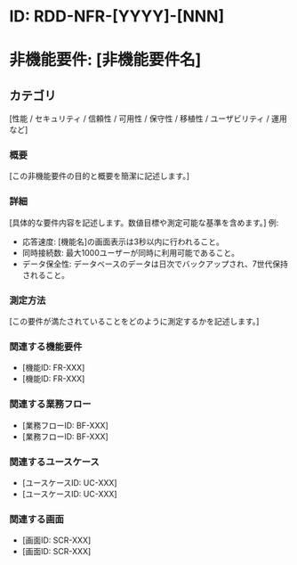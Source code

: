 # ID: RDD-NFR-[YYYY]-[NNN]

# 非機能要件: [非機能要件名]

## カテゴリ

[性能 / セキュリティ / 信頼性 / 可用性 / 保守性 / 移植性 / ユーザビリティ / 運用
など]

### 概要

[この非機能要件の目的と概要を簡潔に記述します。]

### 詳細

[具体的な要件内容を記述します。数値目標や測定可能な基準を含めます。] 例:

- 応答速度: [機能名]の画面表示は3秒以内に行われること。
- 同時接続数: 最大1000ユーザーが同時に利用可能であること。
- データ保全性: データベースのデータは日次でバックアップされ、7世代保持されること。

### 測定方法

[この要件が満たされていることをどのように測定するかを記述します。]

### 関連する機能要件

- [機能ID: FR-XXX]
- [機能ID: FR-XXX]

### 関連する業務フロー

- [業務フローID: BF-XXX]
- [業務フローID: BF-XXX]

### 関連するユースケース

- [ユースケースID: UC-XXX]
- [ユースケースID: UC-XXX]

### 関連する画面

- [画面ID: SCR-XXX]
- [画面ID: SCR-XXX]
